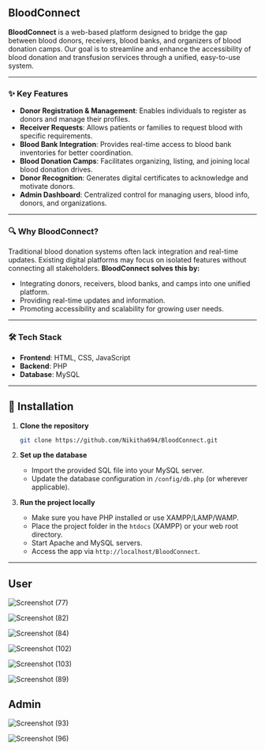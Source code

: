 ## BloodConnect

**BloodConnect** is a web-based platform designed to bridge the gap between blood donors, receivers, blood banks, and organizers of blood donation camps. Our goal is to streamline and enhance the accessibility of blood donation and transfusion services through a unified, easy-to-use system.

---

### ✨ Key Features

* **Donor Registration & Management**: Enables individuals to register as donors and manage their profiles.
* **Receiver Requests**: Allows patients or families to request blood with specific requirements.
* **Blood Bank Integration**: Provides real-time access to blood bank inventories for better coordination.
* **Blood Donation Camps**: Facilitates organizing, listing, and joining local blood donation drives.
* **Donor Recognition**: Generates digital certificates to acknowledge and motivate donors.
* **Admin Dashboard**: Centralized control for managing users, blood info, donors, and organizations.

---

### 🔍 Why BloodConnect?

Traditional blood donation systems often lack integration and real-time updates. Existing digital platforms may focus on isolated features without connecting all stakeholders.
**BloodConnect solves this by:**

* Integrating donors, receivers, blood banks, and camps into one unified platform.
* Providing real-time updates and information.
* Promoting accessibility and scalability for growing user needs.

---

### 🛠️ Tech Stack

* **Frontend**: HTML, CSS, JavaScript
* **Backend**: PHP
* **Database**: MySQL

---

## 🚀 Installation

1. **Clone the repository**

   ```bash
   git clone https://github.com/Nikitha694/BloodConnect.git
   ```

2. **Set up the database**

   * Import the provided SQL file into your MySQL server.
   * Update the database configuration in `/config/db.php` (or wherever applicable).

3. **Run the project locally**

   * Make sure you have PHP installed or use XAMPP/LAMP/WAMP.
   * Place the project folder in the `htdocs` (XAMPP) or your web root directory.
   * Start Apache and MySQL servers.
   * Access the app via `http://localhost/BloodConnect`.
---
## User
![Screenshot (77)](https://github.com/user-attachments/assets/023cfc14-6fea-4881-a609-1434427d3cd3)

![Screenshot (82)](https://github.com/user-attachments/assets/93ab1ae6-6155-4df4-88b6-874a21d802ca)

![Screenshot (84)](https://github.com/user-attachments/assets/d42ff9a2-8db1-422c-93e4-998570b8e31c)

![Screenshot (102)](https://github.com/user-attachments/assets/64afc4a3-4cad-4db0-903e-7ad7113a5cbe)

![Screenshot (103)](https://github.com/user-attachments/assets/500b27c0-2185-4a5a-ab74-4572ab05b744)

![Screenshot (89)](https://github.com/user-attachments/assets/a0d7cb61-00f9-4c3e-b4f6-c0e60280277c)

## Admin
![Screenshot (93)](https://github.com/user-attachments/assets/f3aad7e5-6825-42cf-bb24-06b8d1cfd2f5)

![Screenshot (96)](https://github.com/user-attachments/assets/da73f8c6-81f5-4432-a6ad-1b228147c3e0)
